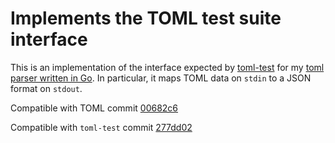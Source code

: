 # Implements the TOML test suite interface

This is an implementation of the interface expected by
[toml-test](https://github.com/BurntSushi/toml-test) for my
[toml parser written in Go](https://github.com/BurntSushi/toml).
In particular, it maps TOML data on `stdin` to a JSON format on `stdout`.


Compatible with TOML commit
[00682c6](https://github.com/mojombo/toml/commit/00682c6877466d4031b4f01c5a2182b557227690)

Compatible with `toml-test` commit
[277dd02](https://github.com/BurntSushi/toml-test/commit/277dd02e2e0d9158706a07d16c048c1008a5cb5f)

